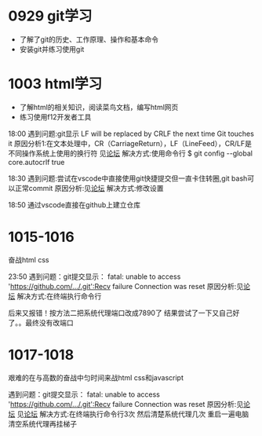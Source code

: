 # 0929 git学习
- 了解了git的历史、工作原理、操作和基本命令
- 安装git并练习使用git
# 1003 html学习
- 了解html的相关知识，阅读菜鸟文档，编写html网页
- 练习使用f12开发者工具

18:00 
遇到问题:git显示 LF will be replaced by CRLF the next time Git touches it
原因分析1:在文本处理中，CR（CarriageReturn），LF（LineFeed），CR/LF是不同操作系统上使用的换行符
见[论坛](https://blog.csdn.net/u012757419/article/details/105614028)
解决方式:使用命令行 $ git config --global core.autocrlf true

18:30
遇到问题:尝试在vscode中直接使用git快捷提交但一直卡住转圈,git bash可以正常commit
原因分析:见[论坛](https://blog.csdn.net/Er_Studying_Bai/article/details/128088429)
解决方式:修改设置

18:50
通过vscode直接在github上建立仓库

# 1015-1016
  奋战html css

23:50 
遇到问题：git提交显示：
fatal: unable to access 'https://github.com/.../.git':Recv failure Connection was reset
原因分析:见[论坛](https://blog.csdn.net/m0_63230155/article/details/132070860)
解决方式:在终端执行命令行

后来又报错！按方法二把系统代理端口改成7890了
结果尝试了一下又自己好了。。最终没有改端口

# 1017-1018

  艰难的在与高数的奋战中匀时间来战html css和javascript

遇到问题：git提交显示：
fatal: unable to access 'https://github.com/.../.git':Recv failure Connection was reset
原因分析:见[论坛](https://blog.csdn.net/m0_63230155/article/details/132070860)
见[论坛](https://blog.csdn.net/lvmengzou/article/details/119350664)
解决方式:在终端执行命令行3次 然后清楚系统代理几次 重启一遍电脑 清空系统代理再挂梯子
